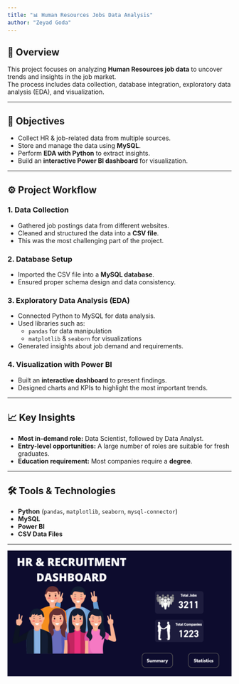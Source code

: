 ```yaml
---
title: "📊 Human Resources Jobs Data Analysis"
author: "Zeyad Goda"
---
```


## 📌 Overview
This project focuses on analyzing **Human Resources job data** to uncover trends and insights in the job market.  
The process includes data collection, database integration, exploratory data analysis (EDA), and visualization.  

---

## 🔑 Objectives
- Collect HR & job-related data from multiple sources.  
- Store and manage the data using **MySQL**.  
- Perform **EDA with Python** to extract insights.  
- Build an **interactive Power BI dashboard** for visualization.  

---

## ⚙️ Project Workflow

### 1. **Data Collection**
- Gathered job postings data from different websites.  
- Cleaned and structured the data into a **CSV file**.  
- This was the most challenging part of the project.  

### 2. **Database Setup**
- Imported the CSV file into a **MySQL database**.  
- Ensured proper schema design and data consistency.  

### 3. **Exploratory Data Analysis (EDA)**
- Connected Python to MySQL for data analysis.  
- Used libraries such as:  
  - `pandas` for data manipulation  
  - `matplotlib` & `seaborn` for visualizations  
- Generated insights about job demand and requirements.  

### 4. **Visualization with Power BI**
- Built an **interactive dashboard** to present findings.  
- Designed charts and KPIs to highlight the most important trends.  

---

## 📈 Key Insights
- **Most in-demand role:** Data Scientist, followed by Data Analyst.  
- **Entry-level opportunities:** A large number of roles are suitable for fresh graduates.  
- **Education requirement:** Most companies require a **degree**.  

---

## 🛠️ Tools & Technologies
- **Python** (`pandas`, `matplotlib`, `seaborn`, `mysql-connector`)  
- **MySQL**  
- **Power BI**  
- **CSV Data Files**
---
![Dashboard Preview](screenshots/dashboard1.png)


